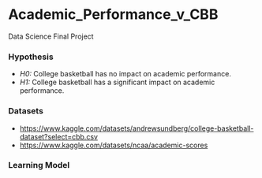 # **Academic_Performance_v_CBB**
Data Science Final Project

### Hypothesis
- *H0:* College basketball has no impact on academic performance.
- *H1:* College basketball has a significant impact on academic performance.

### Datasets
- https://www.kaggle.com/datasets/andrewsundberg/college-basketball-dataset?select=cbb.csv
- https://www.kaggle.com/datasets/ncaa/academic-scores

### Learning Model